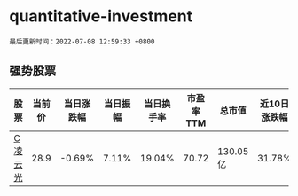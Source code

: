 # quantitative-investment

`最后更新时间：2022-07-08 12:59:33 +0800`

## 强势股票

|股票|当前价|当日涨跌幅|当日振幅|当日换手率|市盈率TTM|总市值|近10日涨跌幅|
|----|----|----|----|----|----|----|----|
|[C凌云光](https://xueqiu.com/S/SH688400)|28.9|-0.69%|7.11%|19.04%|70.72|130.05亿|31.78%|
